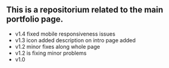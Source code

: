 ## This is a repositorium related to the main portfolio page.

- v1.4 fixed mobile responsiveness issues
- v1.3 icon added description on intro page added
- v1.2 minor fixes along whole page
- v1.2 is fixing minor problems
- v1.0

